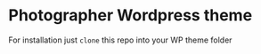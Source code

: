 Photographer Wordpress theme
============
For installation just `clone` this repo into your WP theme folder